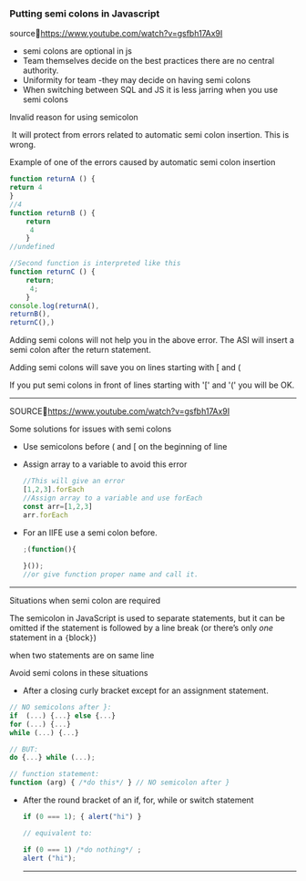 ### Putting semi colons in Javascript

source:link:https://www.youtube.com/watch?v=gsfbh17Ax9I

+ semi colons are optional in js
+ Team themselves decide on the best practices there are no central authority.
+ Uniformity for team -they may decide on having semi colons
+ When switching between SQL and JS it is less jarring when you use semi colons



Invalid reason for using semicolon

​	It will protect from errors related to automatic semi colon insertion. This is wrong.

Example of one of the errors caused by automatic semi colon insertion

```javascript
function returnA () {
return 4
}
//4
function returnB () {
    return
     4
    }
//undefined

//Second function is interpreted like this
function returnC () {
    return;
     4;
    }
console.log(returnA(),
returnB(),
returnC(),)
```

Adding semi colons will not help you in the above error. The ASI will insert a semi colon after the return statement.

Adding semi colons will save you on lines starting with [ and (

If you put semi colons in front of lines starting with '[' and '(' you will be OK.

---

SOURCE:link:https://www.youtube.com/watch?v=gsfbh17Ax9I

Some solutions for issues with semi colons

+ Use semicolons before ( and [ on the beginning of line

+ Assign array to a variable to avoid this error

  ```javascript
  //This will give an error
  [1,2,3].forEach
  //Assign array to a variable and use forEach
  const arr=[1,2,3]
  arr.forEach
  
  ```

+ For an IIFE use a  semi colon before.

  ```javascript
  ;(function(){
      
  }());
  //or give function proper name and call it.
  ```




---



[Source]: https://news.codecademy.com/your-guide-to-semicolons-in-javascript/

Situations when semi colon are required

The semicolon in JavaScript is used to separate statements, but it can be omitted if the statement is followed by a line break (or there’s only *one* statement in a `{`block`}`)

when two statements are on same line

Avoid semi colons in these situations

+ After a closing curly bracket except for an assignment statement.

```js
// NO semicolons after }:
if  (...) {...} else {...}
for (...) {...}
while (...) {...}

// BUT:
do {...} while (...);

// function statement: 
function (arg) { /*do this*/ } // NO semicolon after }
```



+ After the round bracket of an if, for, while or switch statement

  ```js
  if (0 === 1); { alert("hi") }
  
  // equivalent to:
  
  if (0 === 1) /*do nothing*/ ;
  alert ("hi");
  ```

  ---




